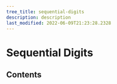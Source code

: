 ```yaml
---
tree_title: sequential-digits
description: description
last_modified: 2022-06-09T21:23:28.2328
---
```


# Sequential Digits

## Contents
